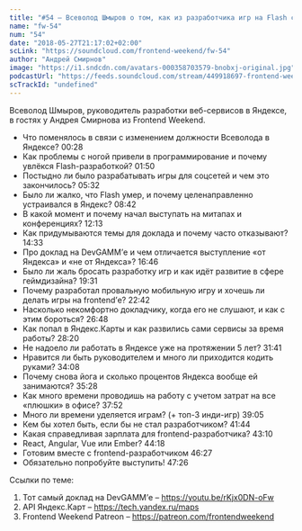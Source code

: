 ```yaml
---
title: "#54 – Всеволод Шмыров о том, как из разработчика игр на Flash стать тимлидом в Яндексе"
name: "fw-54"
num: "54"
date: "2018-05-27T21:17:02+02:00"
scLink: "https://soundcloud.com/frontend-weekend/fw-54"
author: "Андрей Смирнов"
image: "https://i1.sndcdn.com/avatars-000358703579-bnobxj-original.jpg"
podcastUrl: "https://feeds.soundcloud.com/stream/449918697-frontend-weekend-fw-54.m4a"
scTrackId: "undefined"
---
```

Всеволод Шмыров, руководитель разработки веб-сервисов в Яндексе, в гостях у Андрея Смирнова из Frontend Weekend.  

- Что поменялось в связи с изменением должности Всеволода в Яндексе? <timecode sec="28">00:28</timecode>
- Как проблемы с ногой привели в программирование и почему увлёкся Flash-разработкой? <timecode sec="110">01:50</timecode>
- Постыдно ли было разрабатывать игры для соцсетей и чем это закончилось? <timecode sec="332">05:32</timecode>
- Было ли жалко, что Flash умер, и почему целенаправленно устраивался в Яндекс? <timecode sec="522">08:42</timecode>
- В какой момент и почему начал выступать на митапах и конференциях? <timecode sec="733">12:13</timecode>
- Как придумываются темы для доклада и почему часто отказывают? <timecode sec="873">14:33</timecode>
- Про доклад на DevGAMM’е и чем отличается выступление «от Яндекса» и «не от Яндекса»? <timecode sec="1006">16:46</timecode>
- Было ли жаль бросать разработку игр и как идёт развитие в сфере геймдизайна? <timecode sec="1171">19:31</timecode>
- Почему разработал провальную мобильную игру и хочешь ли делать игры на frontend’е? <timecode sec="1362">22:42</timecode>
- Насколько некомфортно докладчику, когда его не слушают, и как с этим бороться? <timecode sec="1608">26:48</timecode>
- Как попал в Яндекс.Карты и как развились сами сервисы за время работы? <timecode sec="1700">28:20</timecode>
- Не надоело ли работать в Яндексе уже на протяжении 5 лет? <timecode sec="1901">31:41</timecode>
- Нравится ли быть руководителем и много ли приходится кодить руками? <timecode sec="2048">34:08</timecode>
- Почему снова йога и сколько процентов Яндекса вообще ей занимаются? <timecode sec="2128">35:28</timecode>
- Как много времени проводишь на работу с учетом затрат на все «плюшки» в офисе? <timecode sec="2272">37:52</timecode>
- Много ли времени уделяется играм? (+ топ-3 инди-игр) <timecode sec="2345">39:05</timecode>
- Кем бы хотел быть, если бы не стал разработчиком? <timecode sec="2504">41:44</timecode>
- Какая справедливая зарплата для frontend-разработчика? <timecode sec="2590">43:10</timecode>
- React, Angular, Vue или Ember? <timecode sec="2658">44:18</timecode>
- Готовим вместе с frontend-разработчиком <timecode sec="2787">46:27</timecode>
- Обязательно попробуйте выступить! <timecode sec="2846">47:26</timecode>

Ссылки по теме:
1) Тот самый доклад на DevGAMM’е – https://youtu.be/rKjx0DN-oFw
2) API Яндекс.Карт – https://tech.yandex.ru/maps
3) Frontend Weekend Patreon – https://patreon.com/frontendweekend